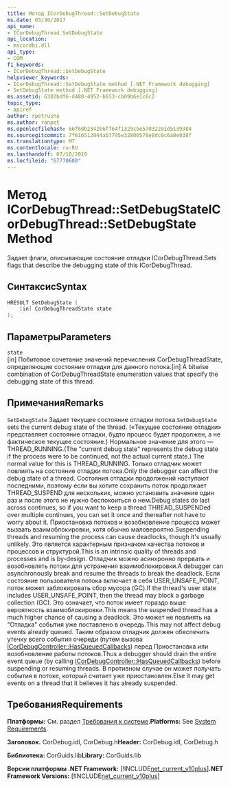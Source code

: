 ```yaml
---
title: Метод ICorDebugThread::SetDebugState
ms.date: 03/30/2017
api_name:
- ICorDebugThread.SetDebugState
api_location:
- mscordbi.dll
api_type:
- COM
f1_keywords:
- ICorDebugThread::SetDebugState
helpviewer_keywords:
- ICorDebugThread::SetDebugState method [.NET Framework debugging]
- SetDebugState method [.NET Framework debugging]
ms.assetid: 6382bdf6-d488-4952-b653-cb09b6e1c6c2
topic_type:
- apiref
author: rpetrusha
ms.author: ronpet
ms.openlocfilehash: 66f60b2342b6ff64f1329cbe57032291d5139384
ms.sourcegitcommit: 7f616512044ab7795e32806578e8dc0c6a0e038f
ms.translationtype: MT
ms.contentlocale: ru-RU
ms.lasthandoff: 07/10/2019
ms.locfileid: "67770600"
---
```

# <a name="icordebugthreadsetdebugstate-method"></a><span data-ttu-id="404b8-102">Метод ICorDebugThread::SetDebugState</span><span class="sxs-lookup"><span data-stu-id="404b8-102">ICorDebugThread::SetDebugState Method</span></span>
<span data-ttu-id="404b8-103">Задает флаги, описывающие состояние отладки ICorDebugThread.</span><span class="sxs-lookup"><span data-stu-id="404b8-103">Sets flags that describe the debugging state of this ICorDebugThread.</span></span>  
  
## <a name="syntax"></a><span data-ttu-id="404b8-104">Синтаксис</span><span class="sxs-lookup"><span data-stu-id="404b8-104">Syntax</span></span>  
  
```cpp  
HRESULT SetDebugState (  
    [in] CorDebugThreadState state  
);  
```  
  
## <a name="parameters"></a><span data-ttu-id="404b8-105">Параметры</span><span class="sxs-lookup"><span data-stu-id="404b8-105">Parameters</span></span>  
 `state`  
 <span data-ttu-id="404b8-106">[in] Побитовое сочетание значений перечисления CorDebugThreadState, определяющие состояние отладки для данного потока.</span><span class="sxs-lookup"><span data-stu-id="404b8-106">[in] A bitwise combination of CorDebugThreadState enumeration values that specify the debugging state of this thread.</span></span>  
  
## <a name="remarks"></a><span data-ttu-id="404b8-107">Примечания</span><span class="sxs-lookup"><span data-stu-id="404b8-107">Remarks</span></span>  
 <span data-ttu-id="404b8-108">`SetDebugState` Задает текущее состояние отладки потока.</span><span class="sxs-lookup"><span data-stu-id="404b8-108">`SetDebugState` sets the current debug state of the thread.</span></span> <span data-ttu-id="404b8-109">(«Текущее состояние отладки» представляет состояние отладки, будто процесс будет продолжен, а не фактическое текущее состояние.) Нормальное значение для этого — THREAD_RUNNING.</span><span class="sxs-lookup"><span data-stu-id="404b8-109">(The "current debug state" represents the debug state if the process were to be continued, not the actual current state.) The normal value for this is THREAD_RUNNING.</span></span> <span data-ttu-id="404b8-110">Только отладчик может повлиять на состояние отладки потока.</span><span class="sxs-lookup"><span data-stu-id="404b8-110">Only the debugger can affect the debug state of a thread.</span></span> <span data-ttu-id="404b8-111">Состояния отладки продолжений наступают последними, поэтому если вы хотите сохранить поток продолжает THREAD_SUSPEND для нескольких, можно установить значение один раз и после этого не нужно беспокоиться о нем.</span><span class="sxs-lookup"><span data-stu-id="404b8-111">Debug states do last across continues, so if you want to keep a thread THREAD_SUSPENDed over multiple continues, you can set it once and thereafter not have to worry about it.</span></span> <span data-ttu-id="404b8-112">Приостановка потоков и возобновление процесса может вызвать взаимоблокировки, хотя обычно маловероятно.</span><span class="sxs-lookup"><span data-stu-id="404b8-112">Suspending threads and resuming the process can cause deadlocks, though it's usually unlikely.</span></span> <span data-ttu-id="404b8-113">Это является характерным признаком качества потоков и процессов и структурой.</span><span class="sxs-lookup"><span data-stu-id="404b8-113">This is an intrinsic quality of threads and processes and is by-design.</span></span> <span data-ttu-id="404b8-114">Отладчик можно асинхронно прервать и возобновлять потоки для устранения взаимоблокировки.</span><span class="sxs-lookup"><span data-stu-id="404b8-114">A debugger can asynchronously break and resume the threads to break the deadlock.</span></span> <span data-ttu-id="404b8-115">Если состояние пользователя потока включает в себя USER_UNSAFE_POINT, поток может заблокировать сбор мусора (GC).</span><span class="sxs-lookup"><span data-stu-id="404b8-115">If the thread's user state includes USER_UNSAFE_POINT, then the thread may block a garbage collection (GC).</span></span> <span data-ttu-id="404b8-116">Это означает, что поток имеет гораздо выше вероятность взаимоблокировки.</span><span class="sxs-lookup"><span data-stu-id="404b8-116">This means the suspended thread has a much higher chance of causing a deadlock.</span></span> <span data-ttu-id="404b8-117">Это может не повлиять на "Отладка" события уже поставлено в очередь.</span><span class="sxs-lookup"><span data-stu-id="404b8-117">This may not affect debug events already queued.</span></span> <span data-ttu-id="404b8-118">Таким образом отладчик должен обеспечить утечку всего события очереди (путем вызова [ICorDebugController::HasQueuedCallbacks](../../../../docs/framework/unmanaged-api/debugging/icordebugcontroller-hasqueuedcallbacks-method.md)) перед Приостановка или возобновление работы потоков.</span><span class="sxs-lookup"><span data-stu-id="404b8-118">Thus a debugger should drain the entire event queue (by calling [ICorDebugController::HasQueuedCallbacks](../../../../docs/framework/unmanaged-api/debugging/icordebugcontroller-hasqueuedcallbacks-method.md)) before suspending or resuming threads.</span></span> <span data-ttu-id="404b8-119">В противном случае он может получать события в потоке, который считает уже приостановлен.</span><span class="sxs-lookup"><span data-stu-id="404b8-119">Else it may get events on a thread that it believes it has already suspended.</span></span>  
  
## <a name="requirements"></a><span data-ttu-id="404b8-120">Требования</span><span class="sxs-lookup"><span data-stu-id="404b8-120">Requirements</span></span>  
 <span data-ttu-id="404b8-121">**Платформы:** См. раздел [Требования к системе](../../../../docs/framework/get-started/system-requirements.md).</span><span class="sxs-lookup"><span data-stu-id="404b8-121">**Platforms:** See [System Requirements](../../../../docs/framework/get-started/system-requirements.md).</span></span>  
  
 <span data-ttu-id="404b8-122">**Заголовок.** CorDebug.idl, CorDebug.h</span><span class="sxs-lookup"><span data-stu-id="404b8-122">**Header:** CorDebug.idl, CorDebug.h</span></span>  
  
 <span data-ttu-id="404b8-123">**Библиотека:** CorGuids.lib</span><span class="sxs-lookup"><span data-stu-id="404b8-123">**Library:** CorGuids.lib</span></span>  
  
 <span data-ttu-id="404b8-124">**Версии платформы .NET Framework:** [!INCLUDE[net_current_v10plus](../../../../includes/net-current-v10plus-md.md)]</span><span class="sxs-lookup"><span data-stu-id="404b8-124">**.NET Framework Versions:** [!INCLUDE[net_current_v10plus](../../../../includes/net-current-v10plus-md.md)]</span></span>
